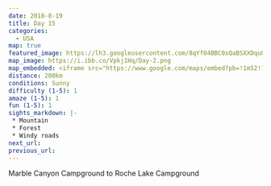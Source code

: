 ```yaml
---
date: 2018-8-19
title: Day 15
categories:
  - USA
map: true
featured_image: https://lh3.googleusercontent.com/8qYf04BBC0sQaBSXXDquOC4OsTKbex9gDlCQR9f950jWXvCwmurk6fnXZG_sZfcFqZrU_sWWMdJu4y-tlmg0lnKag3Jm-5LnchX42EWV3S_3ZIkfDK0E10IZdadXzd18mx0LY2Udre3ZIwCQJ7mVso0nyxUvWhdeXYHtKACe6Zw9a1R5SveZ9MGYlJ7lh9OH5XVfMJ57VOzefm3A3as3W-1CXStrK9fUfObQ6Pahci6yV_v56qBG57KcCBsKKpw8qMx_8lmPQjgbkQoBFDanBe9sQwTdtUWJ0irxKu--tUuADfBFdjpRV6s5uH4p7aV0i44P5Omc8-fuZn8ExVyWk-0cEdBYRET5jAhOFUV7Ca5fuhFEFm_0kPONMtiAmNl56bGquWZ26k3Iy4XQY3UtulsWM4LRNnh1Fnjh6p61-8AeAMZBapsg5Fcu9xVoGhIB6Im2xfrJfScNYBq07Jx2xDH6hlihDyQ4kwdGx3JSCKgJHscXJwlT-L9PPSC11EMTQSqKqjyPqXf2IGzrWGVTIW2jVdR5jU1y2VXxqTo2YfIHZj83JkGuvjuuVhVzPmR94gfWLjyKtqsks_RAxhVj2jo1HfBwG51xpj6hjWN-k-faaLltl14ZbpRM3SfxLkNWBdn0plNwsnK0fGayn-Ccx-SuHrWTjicZDT9JDbw31TqhkOvl=w1631-h992-no
map_image: https://i.ibb.co/Vpkj1Hq/Day-2.png
map_embedded: <iframe src="https://www.google.com/maps/embed?pb=!1m52!1m12!1m3!1d1285862.5320823083!2d-119.27113136363215!3d50.98935128327069!2m3!1f0!2f0!3f0!3m2!1i1024!2i768!4f13.1!4m37!3e0!4m5!1s0x537754240fc45719%3A0x63b330bbb9785a!2sMarble%20Canyon%20Campground%2C%20East%20Kootenay%20G%2C%20BC%2C%20Canada!3m2!1d51.1859001!2d-116.11812429999999!4m5!1s0x53775d28a0e1ce11%3A0x3c373c7b6365bce6!2sLake%20Louise%2C%20AB%2C%20Canada!3m2!1d51.4253705!2d-116.17725519999999!4m5!1s0x5379dfc22c94dc95%3A0x11174a39a92036b0!2sField%2C%20BC%2C%20Canada!3m2!1d51.394953!2d-116.49002259999999!4m5!1s0x53793705fa6adda5%3A0x4f3c647db9d6efca!2sRevelstoke%2C%20BC%2C%20Canada!3m2!1d50.998115!2d-118.19567199999999!4m5!1s0x537e2cd33d0d3b31%3A0xd23e96aa9a6945e7!2sKamloops%2C%20BC%2C%20Canada!3m2!1d50.674521999999996!2d-120.32726749999999!4m5!1s0x537e239387a10bf5%3A0x5cc2c6144c614a9f!2sRoche%20Lake%20Camping%20Area%2C%20Roche%20Lake%20Road%2C%20Thompson-Nicola%20L%2C%20BC%2C%20Canada!3m2!1d50.488488399999994!2d-120.14503429999999!5e0!3m2!1sen!2sau!4v1577438102445!5m2!1sen!2sau" width="100%" height="500" frameborder="0" style="border:0;" allowfullscreen=""></iframe>
distance: 200km
conditions: Sunny
difficulty (1-5): 1 
amaze (1-5): 1
fun (1-5): 1
sights_markdown: |-
 * Mountain
 * Forest
 * Windy roads
next_url:
previous_url:
---
```

Marble Canyon Campground to Roche Lake Campground


